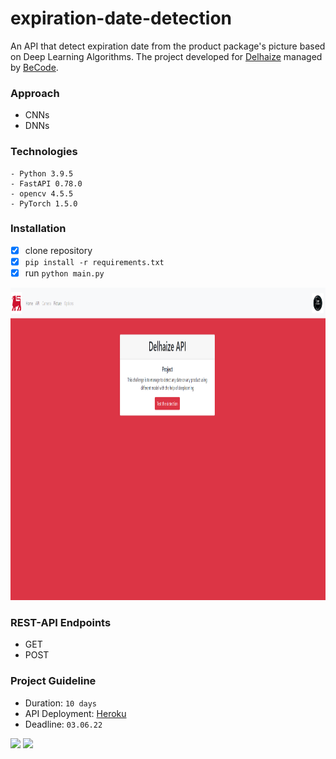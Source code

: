 # expiration-date-detection
An API that detect expiration date from the product package's picture based on Deep Learning Algorithms. The project developed for [Delhaize](https://www.aholddelhaize.com/brands/delhaize/) managed by [BeCode](https://becode.org/).
 
 
### Approach

- CNNs
- DNNs

### Technologies

``` 
- Python 3.9.5 
- FastAPI 0.78.0
- opencv 4.5.5
- PyTorch 1.5.0
``` 

### Installation

    
   - [X] clone repository
   - [X] `pip install -r requirements.txt`
   - [X] run `python main.py`
  
<img src="https://raw.githubusercontent.com/kivancgunduz/expiration-date-detection/master/assets/delhaize_api_main.png" height='500'>
   


### REST-API Endpoints
- GET
- POST

### Project Guideline

- Duration: ` 10 days `
- API Deployment: [Heroku](https://delhaize-api.herokuapp.com/)
- Deadline: ` 03.06.22 `

<img src="https://imageio.forbes.com/i-forbesimg/media/lists/companies/delhaize-group_416x416.jpg?format=jpg&height=416&width=416&fit=bounds" height='200'> <img src="https://becode.org/app/uploads/2020/03/cropped-becode-logo-seal.png" height='200'> 
